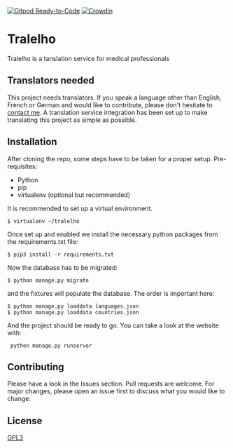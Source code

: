 
[![Gitpod Ready-to-Code](https://img.shields.io/badge/Gitpod-ready--to--code-blue?logo=gitpod)](https://gitpod.io/#https://github.com/3ng7n33r/Tralelho-dev/tree/mob)
[![Crowdin](https://badges.crowdin.net/e/e2d83becbd1744ad361a05e042ce9ab7/localized.svg)](https://tralelho.crowdin.com/tralelho)
# Tralelho

Tralelho is a tanslation service for medical professionals

## Translators needed
This project needs translators. If you speak a language other than English, French or German and would like to contribute, please don't hesitate to [contact me](mailto:tralelho@maxemailian.anonaddy.com). A translation service integration has been set up to make translating this project as simple as possible.

## Installation

After cloning the repo, some steps have to be taken for a proper setup.
Pre-requisites:
<ul>
<li>Python</li>
<li>pip</li>
<li>virtualenv (optional but recommended)</li>
</ul> 
It is recommended to set up a virtual environment.

    $ virtualenv ~/tralelho


Once set up and enabled we install the necessary python packages from the requirements.txt file:

    $ pip3 install -r requirements.txt
    
Now the database has to be migrated:

    $ python manage.py migrate
    
and the fixtures will populate the database. The order is important here:

    $ python manage.py loaddata languages.json
    $ python manage.py loaddata countries.json
   
 And the project should be ready to go. You can take a look at the website with:

     python manage.py runserver

## Contributing
Please have a look in the Issues section.
Pull requests are welcome. For major changes, please open an issue first to discuss what you would like to change.

## License
[GPL3](https://choosealicense.com/licenses/gpl-3.0/)
